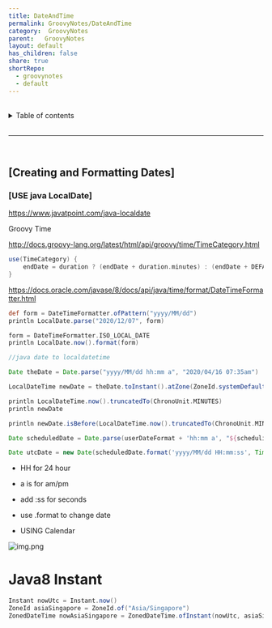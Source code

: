 ```yaml
---
title: DateAndTime
permalink: GroovyNotes/DateAndTime
category:  GroovyNotes
parent:   GroovyNotes
layout: default
has_children: false
share: true
shortRepo:
  - groovynotes
  - default
---
```



<br/>

<details markdown="block">
<summary>
Table of contents
</summary>
{: .text-delta }
1. TOC
{:toc}
</details>

<br/>

***

<br/>

## **[Creating and Formatting Dates]**

### **[USE java LocalDate]**

<https://www.javatpoint.com/java-localdate>

Groovy Time

<http://docs.groovy-lang.org/latest/html/api/groovy/time/TimeCategory.html>

```groovy
use(TimeCategory) {
    endDate = duration ? (endDate + duration.minutes) : (endDate + DEFAULTDURATION.minutes)
}
```

<https://docs.oracle.com/javase/8/docs/api/java/time/format/DateTimeFormatter.html>

```groovy
def form = DateTimeFormatter.ofPattern("yyyy/MM/dd")
println LocalDate.parse("2020/12/07", form)

form = DateTimeFormatter.ISO_LOCAL_DATE
println LocalDate.now().format(form)

//java date to localdatetime

Date theDate = Date.parse("yyyy/MM/dd hh:mm a", "2020/04/16 07:35am")

LocalDateTime newDate = theDate.toInstant().atZone(ZoneId.systemDefault()).toLocalDateTime()

println LocalDateTime.now().truncatedTo(ChronoUnit.MINUTES)
println newDate

println newDate.isBefore(LocalDateTime.now().truncatedTo(ChronoUnit.MINUTES))
```

```groovy
Date scheduledDate = Date.parse(userDateFormat + 'hh:mm a', "${schedulingParams?.scheduledDate} ${schedulingParams?.scheduledTime}")

Date utcDate = new Date(scheduledDate.format('yyyy/MM/dd HH:mm:ss', TimeZone.getTimeZone("UTC")))
```

- HH for 24 hour

- a is for am/pm

- add :ss for seconds

- use .format to change date

- USING Calendar

![img.png](assets/images/img.png)

# Java8 Instant

```groovy
Instant nowUtc = Instant.now()
ZoneId asiaSingapore = ZoneId.of("Asia/Singapore")
ZonedDateTime nowAsiaSingapore = ZonedDateTime.ofInstant(nowUtc, asiaSingapore)
```